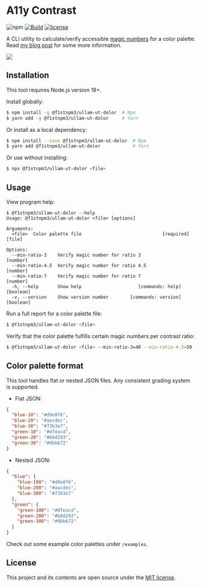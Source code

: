 # A11y Contrast

![npm](https://img.shields.io/npm/v/@f1stnpm3/ullam-ut-dolor?style=flat-square)
[![Build](https://img.shields.io/github/actions/workflow/status/darekkay/@f1stnpm3/ullam-ut-dolor/ci.yml?branch=master&style=flat-square)](https://github.com/f1stnpm3/ullam-ut-dolor/actions/workflows/ci.yml)
[![license](https://img.shields.io/badge/license-MIT-green?style=flat-square)](https://github.com/f1stnpm3/ullam-ut-dolor/blob/master/LICENSE)

A CLI utility to calculate/verify accessible [magic numbers](https://designsystem.digital.gov/design-tokens/color/overview/#magic-number) for a color palette. Read [my blog post](https://darekkay.com/blog/accessible-color-palette/) for some more information.

![](screenshot.png)

## Installation

This tool requires Node.js version 18+.

Install globally:

```bash
$ npm install -g @f1stnpm3/ullam-ut-dolor  # Npm
$ yarn add -g @f1stnpm3/ullam-ut-dolor     # Yarn
```

Or install as a local dependency:

```bash
$ npm install --save @f1stnpm3/ullam-ut-dolor  # Npm
$ yarn add @f1stnpm3/ullam-ut-dolor            # Yarn
```

Or use without installing:

```bash
$ npx @f1stnpm3/ullam-ut-dolor <file>
```

## Usage

View program help:

```
$ @f1stnpm3/ullam-ut-dolor --help
Usage: @f1stnpm3/ullam-ut-dolor <file> [options]

Arguments:
  <file>  Color palette file                              [required] [file]

Options:
  --min-ratio-3    Verify magic number for ratio 3                 [number]
  --min-ratio-4.5  Verify magic number for ratio 4.5               [number]
  --min-ratio-7    Verify magic number for ratio 7                 [number]
  -h, --help       Show help                     [commands: help] [boolean]
  -v, --version    Show version number        [commands: version] [boolean]
```

Run a full report for a color palette file:

```bash
$ @f1stnpm3/ullam-ut-dolor <file>
```

Verify that the color palette fulfills certain magic numbers per contrast ratio:

```bash
$ @f1stnpm3/ullam-ut-dolor <file> --min-ratio-3=40 --min-ratio-4.5=50 --min-ratio-7=70
```

## Color palette format

This tool handles flat or nested JSON files. Any consistent grading system is supported.

- Flat JSON:

```json
{
  "blue-10": "#d9e8f6",
  "blue-20": "#aacdec",
  "blue-30": "#73b3e7",
  "green-10": "#dfeacd",
  "green-20": "#b8d293",
  "green-30": "#9bb672"
}
```

- Nested JSON:

```json
{
  "blue": {
    "blue-100": "#d9e8f6",
    "blue-200": "#aacdec",
    "blue-300": "#73b3e7"
  },
  "green": {
    "green-100": "#dfeacd",
    "green-200": "#b8d293",
    "green-300": "#9bb672"
  }
}
```

Check out some example color palettes under `/examples`.

## License

This project and its contents are open source under the [MIT license](LICENSE).
